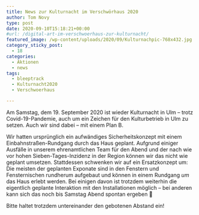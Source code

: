 ```yaml
---
title: News zur Kulturnacht im Verschwörhaus 2020
author: Tom Novy
type: post
date: 2020-09-10T15:18:21+00:00
#url: /digital-art-im-verschwoerhaus-zur-kulturnacht/
featured_image: /wp-content/uploads/2020/09/Kulturnachpic-768x432.jpg
category_sticky_post:
  - 18
categories:
  - Aktionen
  - news
tags:
  - bleeptrack
  - Kulturnacht2020
  - Verschwoerhaus

---
```

Am Samstag, dem 19. September 2020 ist wieder Kulturnacht in Ulm – trotz Covid-19-Pandemie, auch um ein Zeichen für den Kulturbetrieb in Ulm zu setzen. Auch wir sind dabei – mit einem Plan B.

Wir hatten ursprünglich ein aufwändiges Sicherheitskonzept mit einem Einbahnstraßen-Rundgang durch das Haus geplant. Aufgrund einiger Ausfälle in unserem ehrenamtlichen Team für den Abend und der nach wie vor hohen Sieben-Tages-Inzidenz in der Region können wir das nicht wie geplant umsetzen. Stattdessen schwenken wir auf ein Ersatzkonzept um: Die meisten der geplanten Exponate sind in den Fenstern und Fensternischen rundherum aufgebaut und können in einem Rundgang _um_ das Haus erlebt werden. Bei einigen davon ist trotzdem weiterhin die eigentlich geplante Interaktion mit den Installationen möglich – bei anderen kann sich das noch bis Samstag Abend spontan ergeben 🙂

Bitte haltet trotzdem untereinander den gebotenen Abstand ein!
